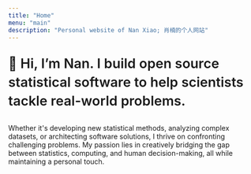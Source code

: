 ```yaml
---
title: "Home"
menu: "main"
description: "Personal website of Nan Xiao; 肖楠的个人网站"
---
```


<p class="tagline">
👋 Hi, I’m Nan. I build open source statistical software to
help scientists tackle real-world problems.
</p>

Whether it's developing new statistical methods, analyzing complex datasets,
or architecting software solutions, I thrive on confronting
challenging problems. My passion lies in creatively bridging the gap
between statistics, computing, and human decision-making, all while
maintaining a personal touch.

<style>
.landing {
    font-family: var(--tw-prose-font-serif);
    font-weight: 450;
    font-size: 0.9375rem;
}

.tagline {
    font-family: var(--tw-prose-font-sans-serif);
    font-weight: 600;
    font-size: 27px;
    color: var(--tw-prose-headings);
    line-height: 1.4;
}

@media (max-width: 767.98px) {
    .tagline {
        font-size: 22px;
    }
}
</style>
